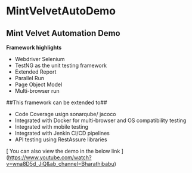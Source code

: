 # MintVelvetAutoDemo
## Mint Velvet Automation Demo

**Framework highlights**

- Webdriver Selenium
- TestNG as the unit testing framework
- Extended Report
- Parallel Run
- Page Object Model
- Multi-browser run
 
##This framework can be extended to##
- Code Coverage usign sonarqube/ jacoco
- Integrated with Docker for multi-browser and OS compatibility testing
- Integrated with mobile testing
- Integrated with Jenkin CI/CD pipelines
- API testing using RestAssure libraries
 
[ You can also view the demo in the below link ]
(https://www.youtube.com/watch?v=wna8D5d_JiQ&ab_channel=Bharathibabu)
